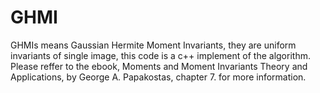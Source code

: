 # GHMI
GHMIs means Gaussian Hermite Moment Invariants, they are uniform invariants of single image, this code is a c++ implement of the algorithm.
Please reffer to the ebook, Moments and Moment Invariants Theory and Applications, by George A. Papakostas, chapter 7. for more information.
